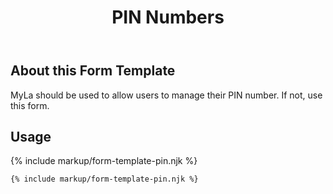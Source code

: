 ﻿---
title: PIN Numbers
summary: The PIN Numbers block allows the user to manage their PIN number.
tags: form-templates
layout: guide
eleventyNavigation:
  key: PIN Numbers
  parent: Form Templates
  order: 7
  excerpt: The PIN Numbers block allows the user to manage their PIN number.
  img: /img/illustrations/illus-pin-numbers.svg
---

## About this Form Template

MyLa should be used to allow users to manage their PIN number. If not, use this form.

## Usage

{% include markup/form-template-pin.njk %}

``` html
{% include markup/form-template-pin.njk %}
```
